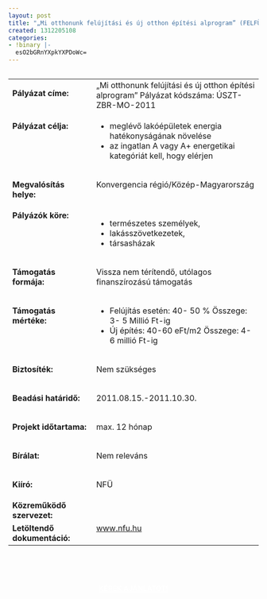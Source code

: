 ```yaml
---
layout: post
title: "„Mi otthonunk felújítási és új otthon építési alprogram” (FELFÜGGESZTVE!)"
created: 1312205108
categories:
- !binary |-
  esO2bGRnYXpkYXPDoWc=
---
```

<table align="left" border="0" cellpadding="0" cellspacing="0"><tbody><tr><td valign="top" width="187"><p><strong>Pályázat címe:</strong></p></td><td valign="top" width="428">„Mi otthonunk felújítási és új otthon építési alprogram” Pályázat kódszáma: ÚSZT-ZBR-MO-2011</td></tr><tr><td valign="top" width="187"><p><strong>Pályázat célja:</strong></p></td><td valign="top" width="428"><ul><li>meglévő lakóépületek energia hatékonyságának növelése</li><li>az ingatlan A vagy A+ energetikai kategóriát kell, hogy elérjen</li></ul></td></tr><tr><td valign="top" width="187"><p><strong>Megvalósítás helye:&nbsp;</strong></p></td><td valign="top" width="428"><p>Konvergencia régió/Közép-Magyarország</p></td></tr><tr valign="top" align="left"><td valign="top" width="187"><strong>Pályázók köre:</strong></td><td valign="top" width="428"><ul><li>természetes személyek,</li><li>lakásszövetkezetek,</li><li>társasházak&nbsp;</li></ul></td></tr><tr><td valign="top" width="187"><p><strong>Támogatás formája:</strong></p></td><td valign="top" width="428"><p>Vissza nem térítendő, utólagos finanszírozású támogatás</p></td></tr><tr><td valign="top" width="187"><p><strong>Támogatás mértéke:</strong></p></td><td valign="top" width="428"><ul><li>Felújítás esetén: 40- 50 % Összege: 3- 5 Millió Ft-ig</li><li>Új építés: 40-60 eFt/m2 Összege: 4- 6 millió Ft-ig</li></ul></td></tr><tr><td valign="top" width="187"><p><strong>Biztosíték:</strong></p></td><td valign="top" width="428"><p>Nem szükséges</p></td></tr><tr><td valign="top" width="187"><p><strong>Beadási határidő:</strong></p></td><td valign="top" width="428"><p>2011.08.15.-2011.10.30.</p></td></tr><tr><td valign="top" width="187"><p><strong>Projekt időtartama:</strong></p></td><td valign="top" width="428"><p>max. 12 hónap</p></td></tr><tr><td valign="top" width="187"><p><strong>Bírálat:</strong></p></td><td valign="top" width="428"><p>Nem releváns</p></td></tr><tr><td valign="top" width="187"><p><strong>Kiíró:</strong></p></td><td valign="top" width="428"><p>NFÜ</p></td></tr><tr><td valign="top" width="187"><strong>Közreműködő szervezet:</strong></td><td valign="top" width="428">&nbsp;</td></tr><tr><td valign="top" width="187"><strong>Letöltendő dokumentáció:</strong></td><td valign="top" width="428"><a href="http://www.nfu.hu/">www.nfu.hu</a></td></tr></tbody></table><p>&nbsp;</p><p>&nbsp;</p><p style="text-align: center;"><strong><a href="http://www.goldconsulting.eu/palyazati-elominosito-adatlap" class="button red" style="color: #ffffff;">KÉREK AJÁNLATOT!</a></strong></p>
